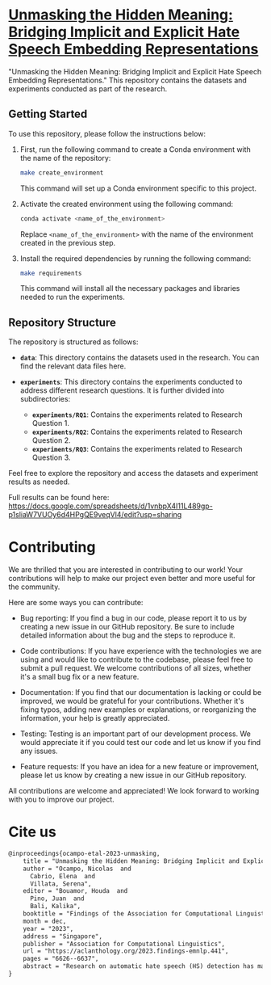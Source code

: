 # [Unmasking the Hidden Meaning: Bridging Implicit and Explicit Hate Speech Embedding Representations](https://aclanthology.org/2023.findings-emnlp.441)

"Unmasking the Hidden Meaning: Bridging Implicit and Explicit Hate Speech Embedding Representations." This repository contains the datasets and experiments conducted as part of the research.

## Getting Started

To use this repository, please follow the instructions below:

1. First, run the following command to create a Conda environment with the name of the repository:

   ```bash
   make create_environment
   ```

   This command will set up a Conda environment specific to this project.

2. Activate the created environment using the following command:

   ```bash
   conda activate <name_of_the_environment>
   ```

   Replace `<name_of_the_environment>` with the name of the environment created in the previous step.

3. Install the required dependencies by running the following command:

   ```bash
   make requirements
   ```

   This command will install all the necessary packages and libraries needed to run the experiments.

## Repository Structure

The repository is structured as follows:

- **`data`**: This directory contains the datasets used in the research. You can find the relevant data files here.

- **`experiments`**: This directory contains the experiments conducted to address different research questions. It is further divided into subdirectories:

  - **`experiments/RQ1`**: Contains the experiments related to Research Question 1.
  - **`experiments/RQ2`**: Contains the experiments related to Research Question 2.
  - **`experiments/RQ3`**: Contains the experiments related to Research Question 3.

Feel free to explore the repository and access the datasets and experiment results as needed.

Full results can be found here: https://docs.google.com/spreadsheets/d/1vnbpX4I11L489gp-p1sliaW7VUOy6d4HPgQE9veqVl4/edit?usp=sharing

# Contributing

We are thrilled that you are interested in contributing to our work! Your
contributions will help to make our project even better and more useful for the
community.

Here are some ways you can contribute:

- Bug reporting: If you find a bug in our code, please report it to us by
  creating a new issue in our GitHub repository. Be sure to include detailed
  information about the bug and the steps to reproduce it.

- Code contributions: If you have experience with the technologies we are using
  and would like to contribute to the codebase, please feel free to submit a
  pull request. We welcome contributions of all sizes, whether it's a small bug
  fix or a new feature.

- Documentation: If you find that our documentation is lacking or could be
  improved, we would be grateful for your contributions. Whether it's fixing
  typos, adding new examples or explanations, or reorganizing the information,
  your help is greatly appreciated.

- Testing: Testing is an important part of our development process. We would
  appreciate it if you could test our code and let us know if you find any
  issues.

- Feature requests: If you have an idea for a new feature or improvement, please
  let us know by creating a new issue in our GitHub repository.

All contributions are welcome and appreciated! We look forward to working with
you to improve our project.

# Cite us

```tex
@inproceedings{ocampo-etal-2023-unmasking,
    title = "Unmasking the Hidden Meaning: Bridging Implicit and Explicit Hate Speech Embedding Representations",
    author = "Ocampo, Nicolas  and
      Cabrio, Elena  and
      Villata, Serena",
    editor = "Bouamor, Houda  and
      Pino, Juan  and
      Bali, Kalika",
    booktitle = "Findings of the Association for Computational Linguistics: EMNLP 2023",
    month = dec,
    year = "2023",
    address = "Singapore",
    publisher = "Association for Computational Linguistics",
    url = "https://aclanthology.org/2023.findings-emnlp.441",
    pages = "6626--6637",
    abstract = "Research on automatic hate speech (HS) detection has mainly focused on identifying explicit forms of hateful expressions on user-generated content. Recently, a few works have started to investigate methods to address more implicit and subtle abusive content. However, despite these efforts, automated systems still struggle to correctly recognize implicit and more veiled forms of HS. As these systems heavily rely on proper textual representations for classification, it is crucial to investigate the differences in embedding implicit and explicit messages. Our contribution to address this challenging task is fourfold. First, we present a comparative analysis of transformer-based models, evaluating their performance across five datasets containing implicit HS messages. Second, we examine the embedding representations of implicit messages across different targets, gaining insight into how veiled cases are encoded. Third, we compare and link explicit and implicit hateful messages across these datasets through their targets, enforcing the relation between explicitness and implicitness and obtaining more meaningful embedding representations. Lastly, we show how these newer representation maintains high performance on HS labels, while improving classification in borderline cases.",
}
```
